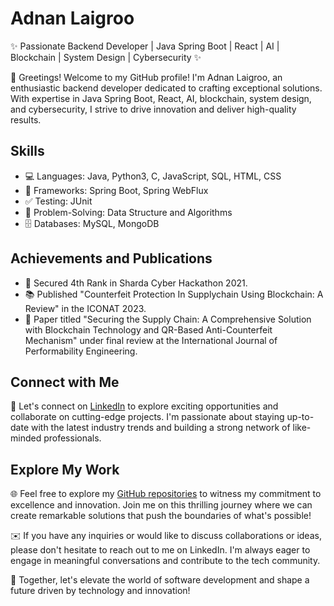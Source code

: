 # Adnan Laigroo

✨ Passionate Backend Developer | Java Spring Boot | React | AI | Blockchain | System Design | Cybersecurity ✨

👋 Greetings! Welcome to my GitHub profile! I'm Adnan Laigroo, an enthusiastic backend developer dedicated to crafting exceptional solutions. With expertise in Java Spring Boot, React, AI, blockchain, system design, and cybersecurity, I strive to drive innovation and deliver high-quality results.

## Skills

- 💻 Languages: Java, Python3, C, JavaScript, SQL, HTML, CSS
- 🧰 Frameworks: Spring Boot, Spring WebFlux
- ✅ Testing: JUnit
- 🎯 Problem-Solving: Data Structure and Algorithms
- 🗄️ Databases: MySQL, MongoDB

## Achievements and Publications

- 🥇 Secured 4th Rank in Sharda Cyber Hackathon 2021.
- 📚 Published "Counterfeit Protection In Supplychain Using Blockchain: A Review" in the ICONAT 2023.
- 📝 Paper titled "Securing the Supply Chain: A Comprehensive Solution with Blockchain Technology and QR-Based Anti-Counterfeit Mechanism" under final review at the International Journal of Performability Engineering.

## Connect with Me

🔗 Let's connect on [LinkedIn](https://www.linkedin.com/in/mohammad-adnan-muzafar-b01857192/) to explore exciting opportunities and collaborate on cutting-edge projects. I'm passionate about staying up-to-date with the latest industry trends and building a strong network of like-minded professionals.

## Explore My Work

🌐 Feel free to explore my [GitHub repositories](https://github.com/adnan-laigroo) to witness my commitment to excellence and innovation. Join me on this thrilling journey where we can create remarkable solutions that push the boundaries of what's possible!

✉️ If you have any inquiries or would like to discuss collaborations or ideas, please don't hesitate to reach out to me on LinkedIn. I'm always eager to engage in meaningful conversations and contribute to the tech community.

🌟 Together, let's elevate the world of software development and shape a future driven by technology and innovation!
